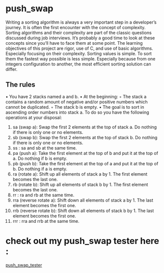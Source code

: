 # push_swap
Writing a sorting algorithm is always a very important step in a developer’s journey. It
is often the first encounter with the concept of complexity.
Sorting algorithms and their complexity are part of the classic questions discussed
during job interviews. It’s probably a good time to look at these concepts since you’ll
have to face them at some point.
The learning objectives of this project are rigor, use of C, and use of basic algorithms.
Especially focusing on their complexity.
Sorting values is simple. To sort them the fastest way possible is less simple. Especially
because from one integers configuration to another, the most efficient sorting solution can
differ.

## The rules
• You have 2 stacks named a and b.
• At the beginning:
◦ The stack a contains a random amount of negative and/or positive numbers
which cannot be duplicated.
◦ The stack b is empty.
• The goal is to sort in ascending order numbers into stack a. To do so you have the
following operations at your disposal:
1. sa (swap a): Swap the first 2 elements at the top of stack a.
Do nothing if there is only one or no elements.
2. sb (swap b): Swap the first 2 elements at the top of stack b.
Do nothing if there is only one or no elements.
3. ss : sa and sb at the same time.
4. pa (push a): Take the first element at the top of b and put it at the top of a.
Do nothing if b is empty.
5. pb (push b): Take the first element at the top of a and put it at the top of b.
Do nothing if a is empty.
6. ra (rotate a): Shift up all elements of stack a by 1.
The first element becomes the last one.
6. rb (rotate b): Shift up all elements of stack b by 1.
The first element becomes the last one.
7. rr : ra and rb at the same time.
8. rra (reverse rotate a): Shift down all elements of stack a by 1.
The last element becomes the first one.
9. rrb (reverse rotate b): Shift down all elements of stack b by 1.
The last element becomes the first one.
10. rrr : rra and rrb at the same time.

# check out my push_swap tester here :
[push_swap_tester](https://github.com/Black-Hole1004/push_swap_tester)
